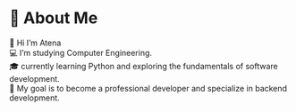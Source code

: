 # 💫 About Me

👋 Hi I’m Atena                                            
💻 I’m studying Computer Engineering.      
🎓 currently learning Python and exploring the fundamentals of software development.                                                  
🎯 My goal is to become a professional developer and specialize in backend development.

